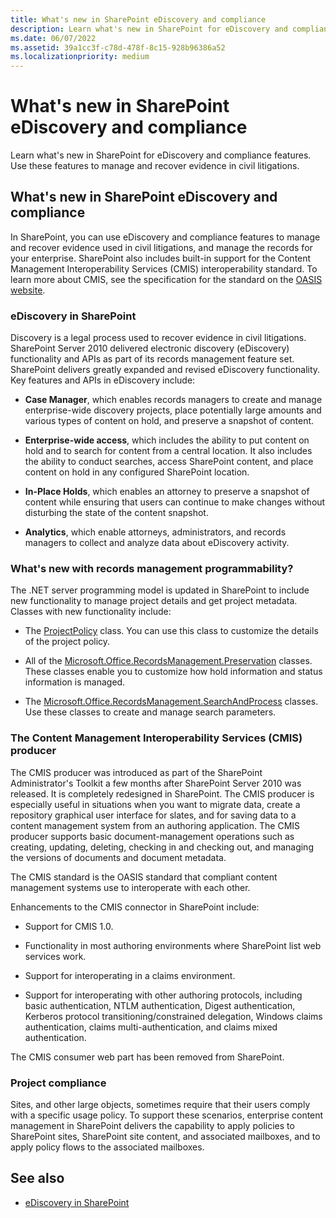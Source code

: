 ```yaml
---
title: What's new in SharePoint eDiscovery and compliance
description: Learn what's new in SharePoint for eDiscovery and compliance features. Use these features to manage and recover evidence in civil litigations.
ms.date: 06/07/2022
ms.assetid: 39a1cc3f-c78d-478f-8c15-928b96386a52
ms.localizationpriority: medium
---
```



# What's new in SharePoint eDiscovery and compliance
Learn what's new in SharePoint for eDiscovery and compliance features. Use these features to manage and recover evidence in civil litigations.
## What's new in SharePoint eDiscovery and compliance

In SharePoint, you can use eDiscovery and compliance features to manage and recover evidence used in civil litigations, and manage the records for your enterprise. SharePoint also includes built-in support for the Content Management Interoperability Services (CMIS) interoperability standard. To learn more about CMIS, see the specification for the standard on the  [OASIS website](https://www.oasis-open.org/committees/tc_home.php?wg_abbrev=cmis).
  
    
    

### eDiscovery in SharePoint

Discovery is a legal process used to recover evidence in civil litigations. SharePoint Server 2010 delivered electronic discovery (eDiscovery) functionality and APIs as part of its records management feature set. SharePoint delivers greatly expanded and revised eDiscovery functionality. Key features and APIs in eDiscovery include:
  
    
    

- **Case Manager**, which enables records managers to create and manage enterprise-wide discovery projects, place potentially large amounts and various types of content on hold, and preserve a snapshot of content.
    
  
- **Enterprise-wide access**, which includes the ability to put content on hold and to search for content from a central location. It also includes the ability to conduct searches, access SharePoint content, and place content on hold in any configured SharePoint location.
    
  
- **In-Place Holds**, which enables an attorney to preserve a snapshot of content while ensuring that users can continue to make changes without disturbing the state of the content snapshot.
    
  
- **Analytics**, which enable attorneys, administrators, and records managers to collect and analyze data about eDiscovery activity.
    
  

### What's new with records management programmability?

The .NET server programming model is updated in SharePoint to include new functionality to manage project details and get project metadata. Classes with new functionality include:
  
    
    

- The  [ProjectPolicy](https://msdn.microsoft.com/library/Microsoft.Office.RecordsManagement.InformationPolicy.ProjectPolicy.aspx) class. You can use this class to customize the details of the project policy.
    
  
- All of the  [Microsoft.Office.RecordsManagement.Preservation](https://msdn.microsoft.com/library/Microsoft.Office.RecordsManagement.Preservation.aspx) classes. These classes enable you to customize how hold information and status information is managed.
    
  
- The  [Microsoft.Office.RecordsManagement.SearchAndProcess](https://msdn.microsoft.com/library/Microsoft.Office.RecordsManagement.SearchAndProcess.aspx) classes. Use these classes to create and manage search parameters.
    
  

### The Content Management Interoperability Services (CMIS) producer

The CMIS producer was introduced as part of the SharePoint Administrator's Toolkit a few months after SharePoint Server 2010 was released. It is completely redesigned in SharePoint. The CMIS producer is especially useful in situations when you want to migrate data, create a repository graphical user interface for slates, and for saving data to a content management system from an authoring application. The CMIS producer supports basic document-management operations such as creating, updating, deleting, checking in and checking out, and managing the versions of documents and document metadata.
  
    
    
The CMIS standard is the OASIS standard that compliant content management systems use to interoperate with each other.
  
    
    
Enhancements to the CMIS connector in SharePoint include:
  
    
    

- Support for CMIS 1.0.
    
  
- Functionality in most authoring environments where SharePoint list web services work.
    
  
- Support for interoperating in a claims environment.
    
  
- Support for interoperating with other authoring protocols, including basic authentication, NTLM authentication, Digest authentication, Kerberos protocol transitioning/constrained delegation, Windows claims authentication, claims multi-authentication, and claims mixed authentication.
    
  
The CMIS consumer web part has been removed from SharePoint.
  
    
    

### Project compliance

Sites, and other large objects, sometimes require that their users comply with a specific usage policy. To support these scenarios, enterprise content management in SharePoint delivers the capability to apply policies to SharePoint sites, SharePoint site content, and associated mailboxes, and to apply policy flows to the associated mailboxes.
  
    
    

## See also
<a name="bk_addresources"> </a>


-  [eDiscovery in SharePoint](ediscovery-in-sharepoint.md)
    
  

